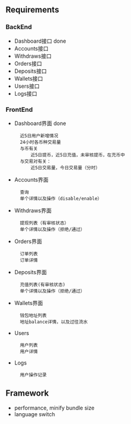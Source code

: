 
## Requirements

### BackEnd
- Dashboard接口  done
- Accounts接口
- Withdraws接口
- Orders接口
- Deposits接口
- Wallets接口
- Users接口
- Logs接口

### FrontEnd
- Dashboard界面  done

        近5日用户新增情况
        24小时各币种交易量
        与币有关
            近5日提币，近5日充值，未审核提币，在充币中
        与交易对有关：
            近5日交易量，今日交易量（分时）

- Accounts界面

        查询
        单个详情以及操作（disable/enable）

- Withdraws界面

        提现列表（有审核状态）
        单个详情以及操作（拒绝/通过）

- Orders界面

        订单列表
        订单详情

- Deposits界面

        充值列表(有审核状态)
        单个详情以及操作（拒绝/通过）

- Wallets界面

        钱包地址列表
        地址balance详情，以及过往流水

- Users

        用户列表
        用户详情

- Logs
    
        用户操作记录

## Framework

- performance, minify bundle size
- language switch
